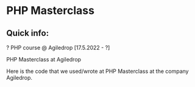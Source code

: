 # PHP Masterclass

## Quick info:
? PHP course
@ Agiledrop
[17.5.2022 - ?]

PHP Masterclass at Agiledrop

Here is the code that we used/wrote at PHP Masterclass at the company Agiledrop.